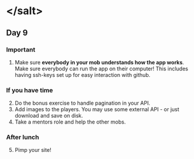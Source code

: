 # &lt;/salt&gt;

## Day 9

### Important
1. Make sure __everybody in your mob understands how the app works__. Make sure everybody can run the app on their computer! This includes having ssh-keys set up for easy interaction with github.

### If you have time
2. Do the bonus exercise to handle pagination in your API.
3. Add images to the players. You may use some external API - or just download and save on disk.
4. Take a mentors role and help the other mobs.

### After lunch
5. Pimp your site!
